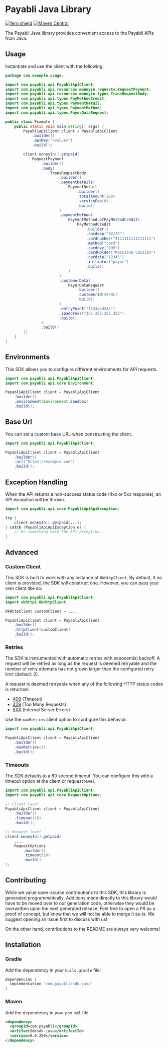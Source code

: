 # Payabli Java Library

[![fern shield](https://img.shields.io/badge/%F0%9F%8C%BF-Built%20with%20Fern-brightgreen)](https://buildwithfern.com?utm_source=github&utm_medium=github&utm_campaign=readme&utm_source=https%3A%2F%2Fgithub.com%2Fpayabli%2Fsdk-java)
[![Maven Central](https://img.shields.io/maven-central/v/com.payabli/sdk-java)](https://central.sonatype.com/artifact/com.payabli/sdk-java)

The Payabli Java library provides convenient access to the Payabli APIs from Java.

## Usage

Instantiate and use the client with the following:

```java
package com.example.usage;

import com.payabli.api.PayabliApiClient;
import com.payabli.api.resources.moneyin.requests.RequestPayment;
import com.payabli.api.resources.moneyin.types.TransRequestBody;
import com.payabli.api.types.PayMethodCredit;
import com.payabli.api.types.PaymentDetail;
import com.payabli.api.types.PaymentMethod;
import com.payabli.api.types.PayorDataRequest;

public class Example {
    public static void main(String[] args) {
        PayabliApiClient client = PayabliApiClient
            .builder()
            .apiKey("<value>")
            .build();

        client.moneyIn().getpaid(
            RequestPayment
                .builder()
                .body(
                    TransRequestBody
                        .builder()
                        .paymentDetails(
                            PaymentDetail
                                .builder()
                                .totalAmount(100)
                                .serviceFee(0)
                                .build()
                        )
                        .paymentMethod(
                            PaymentMethod.ofPayMethodCredit(
                                PayMethodCredit
                                    .builder()
                                    .cardexp("02/27")
                                    .cardnumber("4111111111111111")
                                    .method("card")
                                    .cardcvv("999")
                                    .cardHolder("Kassiane Cassian")
                                    .cardzip("12345")
                                    .initiator("payor")
                                    .build()
                            )
                        )
                        .customerData(
                            PayorDataRequest
                                .builder()
                                .customerId(4440L)
                                .build()
                        )
                        .entryPoint("f743aed24a")
                        .ipaddress("255.255.255.255")
                        .build()
                )
                .build()
        );
    }
}
```

## Environments

This SDK allows you to configure different environments for API requests.

```java
import com.payabli.api.PayabliApiClient;
import com.payabli.api.core.Environment;

PayabliApiClient client = PayabliApiClient
    .builder()
    .environment(Environment.Sandbox)
    .build();
```

## Base Url

You can set a custom base URL when constructing the client.

```java
import com.payabli.api.PayabliApiClient;

PayabliApiClient client = PayabliApiClient
    .builder()
    .url("https://example.com")
    .build();
```

## Exception Handling

When the API returns a non-success status code (4xx or 5xx response), an API exception will be thrown.

```java
import com.payabli.api.core.PayabliApiApiException;

try {
    client.moneyIn().getpaid(...);
} catch (PayabliApiApiException e) {
    // Do something with the API exception...
}
```

## Advanced

### Custom Client

This SDK is built to work with any instance of `OkHttpClient`. By default, if no client is provided, the SDK will construct one. 
However, you can pass your own client like so:

```java
import com.payabli.api.PayabliApiClient;
import okhttp3.OkHttpClient;

OkHttpClient customClient = ...;

PayabliApiClient client = PayabliApiClient
    .builder()
    .httpClient(customClient)
    .build();
```

### Retries

The SDK is instrumented with automatic retries with exponential backoff. A request will be retried as long
as the request is deemed retryable and the number of retry attempts has not grown larger than the configured
retry limit (default: 2).

A request is deemed retryable when any of the following HTTP status codes is returned:

- [408](https://developer.mozilla.org/en-US/docs/Web/HTTP/Status/408) (Timeout)
- [429](https://developer.mozilla.org/en-US/docs/Web/HTTP/Status/429) (Too Many Requests)
- [5XX](https://developer.mozilla.org/en-US/docs/Web/HTTP/Status/500) (Internal Server Errors)

Use the `maxRetries` client option to configure this behavior.

```java
import com.payabli.api.PayabliApiClient;

PayabliApiClient client = PayabliApiClient
    .builder()
    .maxRetries(1)
    .build();
```

### Timeouts

The SDK defaults to a 60 second timeout. You can configure this with a timeout option at the client or request level.

```java
import com.payabli.api.PayabliApiClient;
import com.payabli.api.core.RequestOptions;

// Client level
PayabliApiClient client = PayabliApiClient
    .builder()
    .timeout(10)
    .build();

// Request level
client.moneyIn().getpaid(
    ...,
    RequestOptions
        .builder()
        .timeout(10)
        .build()
);
```

## Contributing

While we value open-source contributions to this SDK, this library is generated programmatically.
Additions made directly to this library would have to be moved over to our generation code,
otherwise they would be overwritten upon the next generated release. Feel free to open a PR as
a proof of concept, but know that we will not be able to merge it as-is. We suggest opening
an issue first to discuss with us!

On the other hand, contributions to the README are always very welcome!
## Installation

### Gradle

Add the dependency in your `build.gradle` file:

```groovy
dependencies {
  implementation 'com.payabli:sdk-java'
}
```

### Maven

Add the dependency in your `pom.xml` file:

```xml
<dependency>
  <groupId>com.payabli</groupId>
  <artifactId>sdk-java</artifactId>
  <version>0.0.280</version>
</dependency>
```
